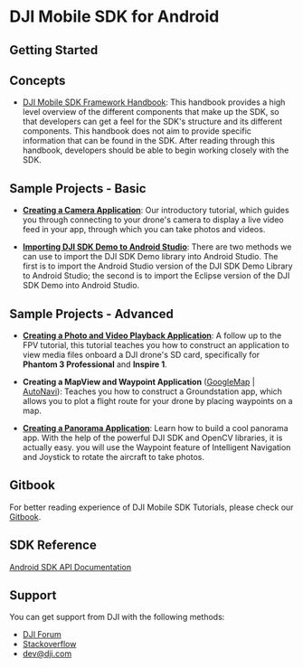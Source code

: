# DJI Mobile SDK for Android

## Getting Started


## Concepts

- [DJI Mobile SDK Framework Handbook](https://github.com/dji-sdk/Mobile-SDK-Handbook): 
This handbook provides a high level overview of the different components that make up the SDK, so that developers can get a feel for the SDK's structure and its different components. This handbook does not aim to provide specific information that can be found in the SDK. After reading through this handbook, developers should be able to begin working closely with the SDK.

## Sample Projects - Basic

- [**Creating a Camera Application**](https://github.com/DJI-Mobile-SDK/Android-FPVDemo): Our introductory tutorial, which guides you through connecting to your drone's camera to display a live video feed in your app, through which you can take photos and videos.

- [**Importing DJI SDK Demo to Android Studio**](http://dji-dev.gitbooks.io/mobile-sdk-tutorials/content/en/Android/AndroidStudioMigration/Android_Studio_Migration_Tutorial_en.html): There are two methods we can use to import the DJI SDK Demo library into Android Studio. The first is to import the Android Studio version of the DJI SDK Demo Library to Android Studio; the second is to import the Eclipse version of the DJI SDK Demo into Android Studio.

## Sample Projects - Advanced

- [**Creating a Photo and Video Playback Application**](https://github.com/DJI-Mobile-SDK/Android-PlaybackDemo): A follow up to the FPV tutorial, this tutorial teaches you how to construct an application to view media files onboard a DJI drone's SD card, specifically for **Phantom 3 Professional** and **Inspire 1**.

- **Creating a MapView and Waypoint Application** ([GoogleMap](https://github.com/DJI-Mobile-SDK/Android-GSDemo-GoogleMap) | [AutoNavi](https://github.com/DJI-Mobile-SDK/Android-GSDemo-Gaode-Map)): Teaches you how to construct a Groundstation app, which allows you to plot a flight route for your drone by placing waypoints on a map.

- [**Creating a Panorama Application**](https://github.com/DJI-Mobile-SDK/Android-PanoramaDemo):
Learn how to build a cool panorama app. With the help of the powerful DJI SDK and OpenCV libraries, it is actually easy. you will use the Waypoint feature of Intelligent Navigation and Joystick to rotate the aircraft to take photos.

## Gitbook

For better reading experience of DJI Mobile SDK Tutorials, please check our [Gitbook](https://dji-dev.gitbooks.io/mobile-sdk-tutorials/).

## SDK Reference

[Android SDK API Documentation](http://developer.dji.com/mobile-sdk/documentation/android/)

## Support

You can get support from DJI with the following methods:

- [DJI Forum](http://forum.dev.dji.com/en)
- [Stackoverflow](http://stackoverflow.com) 
- dev@dji.com
